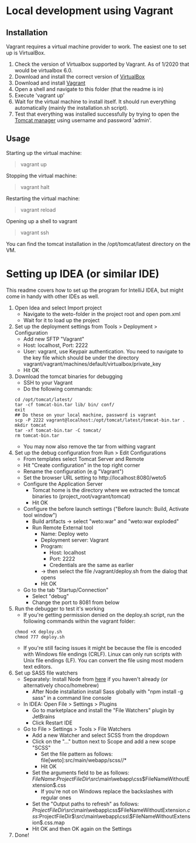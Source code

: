 # Local development using Vagrant

## Installation
Vagrant requires a virtual machine provider to work. The easiest one to set up is VirtualBox.

1. Check the version of Virtualbox supported by Vagrant. As of 1/2020 that would be virtualbox 6.0.
2. Download and install the correct version of [VirtualBox](https://www.virtualbox.org/wiki/Downloads)
3. Download and install [Vagrant](https://www.vagrantup.com/)
4. Open a shell and navigate to this folder (that the readme is in)
5. Execute 'vagrant up'
6. Wait for the virtual machine to install itself. It should run everything automatically (mainly the installation.sh script).
7. Test that everything was installed successfully by trying to open the [Tomcat manager](http://localhost/manager) using username and password 'admin'.

## Usage
Starting up the virtual machine:
> vagrant up
>
Stopping the virtual machine:
> vagrant halt
>
Restarting the virtual machine:
> vagrant reload
>
Opening up a shell to vagrant
> vagrant ssh
>

You can find the tomcat installation in the /opt/tomcat/latest directory on the VM.

# Setting up IDEA (or similar IDE)

This readme covers how to set up the program for IntelliJ IDEA, but might come in handy with other IDEs as well.

1. Open Idea and select Import project
    - Navigate to the weto-folder in the project root and open pom.xml
    - Wait for it to load up the project
2. Set up the deployment settings from Tools > Deployment > Configuration
    - Add new SFTP "Vagrant"
    - Host: localhost, Port: 2222
    - User: vagrant, use Keypair authentication. You need to navigate to the key file which should be under the directory vagrant/vagrant/machines/default/virtualbox/private_key
    - Hit OK
3. Download the tomcat binaries for debugging
    - SSH to your Vagrant
    - Do the following commands:
    ```shell
    cd /opt/tomcat/latest/
    tar -cf tomcat-bin.tar lib/ bin/ conf/
    exit
    ## Do these on your local machine, password is vagrant
    scp -P 2222 vagrant@localhost:/opt/tomcat/latest/tomcat-bin.tar .
    mkdir tomcat
    tar -xf tomcat-bin.tar -C tomcat/
    rm tomcat-bin.tar
    ```
    - You may now also remove the tar from withing vagrant
4. Set up the debug configuration from Run > Edit Configurations
    - From templates select Tomcat Server and Remote
    - Hit "Create configuration" in the top right corner
    - Rename the configuration (e.g "Vagrant")
    - Set the browser URL setting to http://localhost:8080/weto5
    - Configure the Application Server
      - Tomcat home is the directory where we extracted the tomcat binaries to (project_root/vagrant/tomcat)
      - Hit OK
    - Configure the before launch settings ("Before launch: Build, Activate tool window")
      - Build artifacts -> select "weto:war" and "weto:war exploded"
      - Run Remote External tool
        - Name: Deploy weto
        - Deployment server: Vagrant
        - Program:
          - Host: localhost
          - Port: 2222
          - Credentials are the same as earlier
        - -> then select the file /vagrant/deploy.sh from the dialog that opens
        - Hit OK
    - Go to the tab "Startup/Connection"
      - Select "debug"
      - Change the port to 8081 from below
5. Run the debugger to test it's working
    - If you're getting permission denied on the deploy.sh script, run the following commands within the vagrant folder:
    ```shell
    chmod +X deploy.sh
    chmod 777 deploy.sh
    ```
    - If you're still facing issues it might be because the file is encoded with Windows file endings (CRLF). Linux can only run scripts with Unix file endings (LF). You can convert the file using most modern text editors.
6. Set up SASS file watchers
    - Separately: Install Node from [here](https://nodejs.org/) if you haven't already (or alternatively choco/homebrew)
      - After Node installation install Sass globally with "npm install -g sass" in a command line console
    - In IDEA: Open File > Settings > Plugins
      - Go to marketplace and install the "File Watchers" plugin by JetBrains
      - Click Restart IDE
    - Go to File > Settings > Tools > File Watchers
      - Add a new Watcher and select SCSS from the dropdown
      - Click on the "..." button next to Scope and add a new scope "SCSS"
        - Set the file pattern as follows: file[weto]:src/main/webapp/scss//*
        - Hit OK
      - Set the arguments field to be as follows: $FileName$:$ProjectFileDir$\src\main\webapp\css\$FileNameWithoutExtension$.css
        - If you're not on Windows replace the backslashes with regular ones
      - Set the "Output paths to refresh" as follows: $ProjectFileDir$\src\main\webapp\css\$FileNameWithoutExtension$.css:$ProjectFileDir$\src\main\webapp\css\$FileNameWithoutExtension$.css.map
      - Hit OK and then OK again on the Settings
7. Done!
